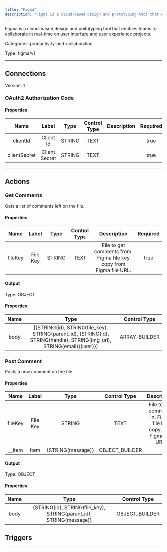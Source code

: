 ```yaml
---
title: "Figma"
description: "Figma is a cloud-based design and prototyping tool that enables teams to collaborate in real-time on user interface and user experience projects."
---
```


Figma is a cloud-based design and prototyping tool that enables teams to collaborate in real-time on user interface and user experience projects.


Categories: productivity-and-collaboration


Type: figma/v1

<hr />



## Connections

Version: 1


### OAuth2 Authorization Code

#### Properties

|      Name       |      Label     |     Type     |     Control Type     |     Description     |     Required        |
|:--------------:|:--------------:|:------------:|:--------------------:|:-------------------:|:-------------------:|
| clientId | Client Id | STRING | TEXT  |  | true  |
| clientSecret | Client Secret | STRING | TEXT  |  | true  |





<hr />



## Actions


### Get Comments
Gets a list of comments left on the file.

#### Properties

|      Name       |      Label     |     Type     |     Control Type     |     Description     |     Required        |
|:--------------:|:--------------:|:------------:|:--------------------:|:-------------------:|:-------------------:|
| fileKey | File Key | STRING | TEXT  |  File to get comments from. Figma file key copy from Figma file URL.  |  true  |


#### Output



Type: OBJECT


#### Properties

|     Name     |     Type     |     Control Type     |
|:------------:|:------------:|:--------------------:|
| body | [{STRING\(id), STRING\(file_key), STRING\(parent_id), {STRING\(id), STRING\(handle), STRING\(img_url), STRING\(email)}\(user)}] | ARRAY_BUILDER  |






### Post Comment
Posts a new comment on the file.

#### Properties

|      Name       |      Label     |     Type     |     Control Type     |     Description     |     Required        |
|:--------------:|:--------------:|:------------:|:--------------------:|:-------------------:|:-------------------:|
| fileKey | File Key | STRING | TEXT  |  File to add comments in. Figma file key copy from Figma file URL.  |  true  |
| __item | Item | {STRING\(message)} | OBJECT_BUILDER  |  | true  |


#### Output



Type: OBJECT


#### Properties

|     Name     |     Type     |     Control Type     |
|:------------:|:------------:|:--------------------:|
| body | {STRING\(id), STRING\(file_key), STRING\(parent_id), STRING\(message)} | OBJECT_BUILDER  |








## Triggers



<hr />

